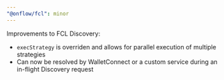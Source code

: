```yaml
---
"@onflow/fcl": minor
---
```


Improvements to FCL Discovery:
 - `execStrategy` is overriden and allows for parallel execution of multiple strategies
 - Can now be resolved by WalletConnect or a custom service during an in-flight Discovery request
